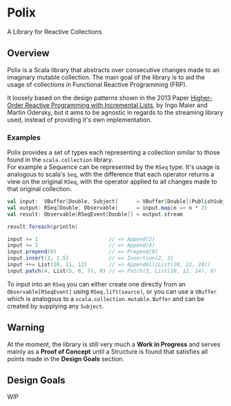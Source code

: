 # Polix
A Library for Reactive Collections

## Overview
Polix is a Scala library that abstracts over consecutive changes made to an imaginary mutable collection.
The main goal of the library is to aid the usage of collections in Functional Reactive Programming (FRP).  

It loosely based on the design patterns shown in the 2013 Paper [Higher-Order Reactive Programming with Incremental Lists](https://link.springer.com/chapter/10.1007/978-3-642-39038-8_29),
by Ingo Maier and Martin Odersky, but it aims to be agnostic in regards to the streaming library used, instead of providing it's own implementation.

### Examples

Polix provides a set of types each representing a collection similar to those found in the `scala.collection` library.  
For example a Sequence can be represented by the `RSeq` type.
It's usage is analogous to scala's `Seq`, with the difference that each operator returns a view on the original `RSeq`,
with the operator applied to all changes made to that original collection.

```scala
val input:  VBuffer[Double, Subject]      = VBuffer[Double](PublishSubject)
val output: RSeq[Double, Observable]      = input.map(n => n * 2)
val result: Observable[RSeqEvent[Double]] = output.stream

result.foreach(println)

input += 1                       // => Append(2)
input += 2                       // => Append(4)
input.prepend(0)                 // => Prepend(0)
input.insert(2, 1.5)             // => Insertion(2, 3)
input ++= List(10, 11, 12)       // => AppendAll(List(20, 22, 24))
input.patch(4, List(5, 6, 7), 0) // => Patch(3, List(10, 12, 14), 0)
```

To input into an `RSeq` you can either create one directly from an `Observable[RSeqEvent]` using `RSeq.lift(source)`,
or you can use a `VBuffer` which is analogous to a `scala.collection.mutable.Buffer` and can be created by supplying any `Subject`.

## Warning
At the moment, the library is still very much a **Work in Progress** and serves mainly as a **Proof of Concept**
until a Structure is found that satisfies all points made in the **Design Goals** section.

## Design Goals
WIP
